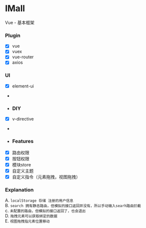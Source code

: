 # IMall
Vue - 基本框架

### Plugin
- [x] vue
- [x] vuex
- [x] vue-router
- [x] axios

### UI
- [x] element-ui
- 
- ### DIY
- [x] v-directive
- 
- ### Features
- [x] 路由权限
- [x] 按钮权限
- [x] 模块store
- [x] 自定义主题
- [x] 自定义指令（元素拖拽，视图拖拽）

### Explanation
A. `localStorage 存储 注册的用户信息`<br/>
B. `search 拥有静态路由，但模拟的接口返回并没有，所以手动输入searh路由拦截`<br/>
c. `未配置的路由，但模拟的接口返回了，也会退出`<br/>
D. `拖拽元素可以获取绑定的数据`<br/>
E. `视图拖拽指元素位置移动`<br/>